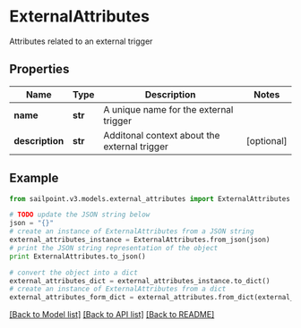 # ExternalAttributes

Attributes related to an external trigger

## Properties

Name | Type | Description | Notes
------------ | ------------- | ------------- | -------------
**name** | **str** | A unique name for the external trigger | 
**description** | **str** | Additonal context about the external trigger | [optional] 

## Example

```python
from sailpoint.v3.models.external_attributes import ExternalAttributes

# TODO update the JSON string below
json = "{}"
# create an instance of ExternalAttributes from a JSON string
external_attributes_instance = ExternalAttributes.from_json(json)
# print the JSON string representation of the object
print ExternalAttributes.to_json()

# convert the object into a dict
external_attributes_dict = external_attributes_instance.to_dict()
# create an instance of ExternalAttributes from a dict
external_attributes_form_dict = external_attributes.from_dict(external_attributes_dict)
```
[[Back to Model list]](../README.md#documentation-for-models) [[Back to API list]](../README.md#documentation-for-api-endpoints) [[Back to README]](../README.md)


